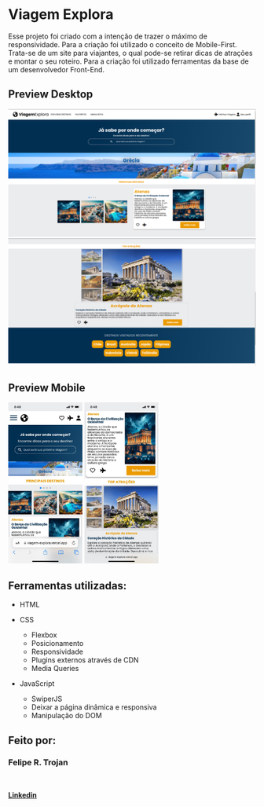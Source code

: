 # Viagem Explora

Esse projeto foi criado com a intenção de trazer o máximo de responsividade. Para a criação foi utilizado o conceito de Mobile-First. Trata-se de um site para viajantes, o qual pode-se retirar dicas de atrações e montar o seu roteiro. Para a criação foi utilizado ferramentas da base de um desenvolvedor Front-End.

## Preview Desktop

<img src="/img/tela-inicial.png">

<img src="/img/secao_inicio.png">

## Preview Mobile

<img src="/img/inicial-mobile.png" style="width:30%"> <img src="/img/secao_mobile.png" style="width:30%">

## Ferramentas utilizadas:

- HTML

- CSS<br>

  - Flexbox<br>
  - Posicionamento<br>
  - Responsividade<br>
  - Plugins externos através de CDN<br>
  - Media Queries<br>

- JavaScript<br>
  - SwiperJS<br>
  - Deixar a página dinâmica e responsiva<br>
  - Manipulação do DOM<br>

## Feito por:

### Felipe R. Trojan

<br>

<a href="https://www.linkedin.com/in/felipe-trojan-software-engineer" target="_blank"><b>Linkedin</b></a>
